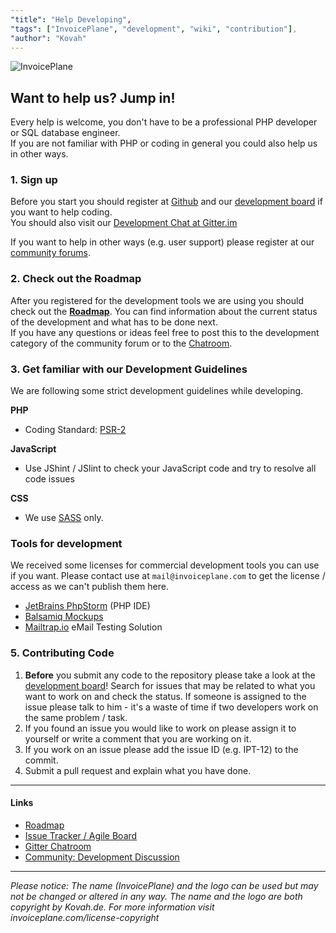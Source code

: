 ```yaml
---
"title": "Help Developing",
"tags": ["InvoicePlane", "development", "wiki", "contribution"],
"author": "Kovah"
---
```


![InvoicePlane](https://invoiceplane.com/content/logo/PNG/logo_300x150.png)

## Want to help us? Jump in!

Every help is welcome, you don't have to be a professional PHP developer or SQL database engineer.   
If you are not familiar with PHP or coding in general you could also help us in other ways.

### 1. Sign up

Before you start you should register at [Github](https://github.com/) and our [development board](https://development.invoiceplane.com/) if you want to help coding.   
You should also visit our [Development Chat at Gitter.im](https://gitter.im/InvoicePlane/InvoicePlane/InvoicePlaneDevelopment)

If you want to help in other ways (e.g. user support) please register at our [community forums](https://community.invoiceplane.com).

### 2. Check out the Roadmap

After you registered for the development tools we are using you should check out the [**Roadmap**](https://github.com/InvoicePlane/InvoicePlane-v2/wiki/Roadmap). You can find information about the current status of the development and what has to be done next.   
If you have any questions or ideas feel free to post this to the development category of the community forum or to the [Chatroom](https://gitter.im/InvoicePlane/InvoicePlane/InvoicePlaneDevelopment).

### 3. Get familiar with our Development Guidelines

We are following some strict development guidelines while developing.

**PHP**  

*   Coding Standard: [PSR-2](https://github.com/php-fig/fig-standards/blob/master/accepted/PSR-2-coding-style-guide.md)

**JavaScript**

*   Use JShint / JSlint to check your JavaScript code and try to resolve all code issues

**CSS**

*   We use [SASS](http://sass-lang.com/) only.

### Tools for development

We received some licenses for commercial development tools you can use if you want. Please contact use at `mail@invoiceplane.com` to get the license / access as we can't publish them here.

* [JetBrains PhpStorm](https://www.jetbrains.com/phpstorm/) (PHP IDE)
* [Balsamiq Mockups](http://balsamiq.com/products/mockups/)
* [Mailtrap.io](https://mailtrap.io/) eMail Testing Solution

### 5. Contributing Code

1. **Before** you submit any code to the repository please take a look at the [development board](https://development.invoiceplane.com/)! Search for issues that may be related to what you want to work on and check the status. If someone is assigned to the issue please talk to him - it's a waste of time if two developers work on the same problem / task.  
2. If you found an issue you would like to work on please assign it to yourself or write a comment that you are working on it.
3. If you work on an issue please add the issue ID (e.g. IPT-12) to the commit.
4. Submit a pull request and explain what you have done.

* * *

#### Links

* [Roadmap](https://github.com/InvoicePlane/InvoicePlane/wiki/Roadmap)
* [Issue Tracker / Agile Board](https://development.invoiceplane.com/)
* [Gitter Chatroom](https://gitter.im/InvoicePlane/InvoicePlane/InvoicePlaneDevelopment)
* [Community: Development Discussion](https://community.invoiceplane.com/c/development-discussion)
  
* * *
  
*Please notice: The name (InvoicePlane) and the logo can be used but may not be changed or altered in any way.
The name and the logo are both copyright by Kovah.de. For more information visit invoiceplane.com/license-copyright*

